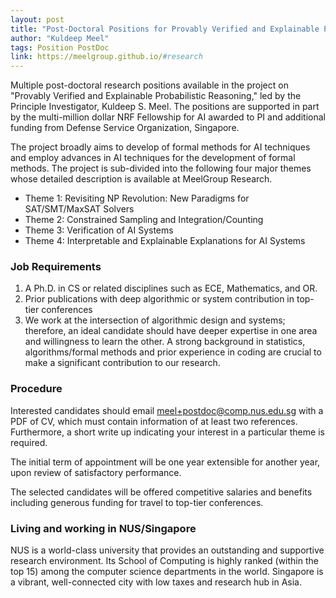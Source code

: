 ```yaml
---
layout: post
title: "Post-Doctoral Positions for Provably Verified and Explainable Probabilistic Reasoning"
author: "Kuldeep Meel"
tags: Position PostDoc
link: https://meelgroup.github.io/#research
---
```


Multiple post-doctoral research positions available in the project on "Provably Verified and Explainable Probabilistic Reasoning," led by the Principle Investigator, Kuldeep S. Meel. The positions are supported in part by the multi-million dollar NRF Fellowship for AI awarded to PI and additional funding from Defense Service Organization, Singapore. 

The project broadly aims to develop of formal methods for AI techniques and employ advances in AI techniques for the development of formal methods. The project is sub-divided into the following four major themes whose detailed description is available at MeelGroup Research. 


- Theme 1: Revisiting NP Revolution: New Paradigms for SAT/SMT/MaxSAT Solvers
- Theme 2: Constrained Sampling and Integration/Counting
- Theme 3: Verification of AI Systems
- Theme 4: Interpretable and Explainable Explanations for AI Systems


### Job Requirements

1. A Ph.D. in CS or related disciplines such as ECE, Mathematics, and OR.
2. Prior publications with deep algorithmic or system contribution in top-tier conferences 
3. We work at the intersection of algorithmic design and systems; therefore, an ideal candidate should have deeper expertise in one area and willingness to learn the other. A strong background in statistics, algorithms/formal methods and prior experience in coding are crucial to make a significant contribution to our research.

### Procedure

Interested candidates should email meel+postdoc@comp.nus.edu.sg with a PDF of CV, which must contain information of at least two references. Furthermore, a short write up indicating your interest in a particular theme is required. 

The initial term of appointment will be one year extensible for another year, upon review of satisfactory performance.

The selected candidates will be offered competitive salaries and benefits including generous funding for travel to top-tier conferences. 

### Living and working in NUS/Singapore

NUS is a world-class university that provides an outstanding and supportive research environment. Its School of Computing is highly ranked (within the top 15) among the computer science departments in the world. Singapore is a vibrant, well-connected city with low taxes and research hub in Asia.

